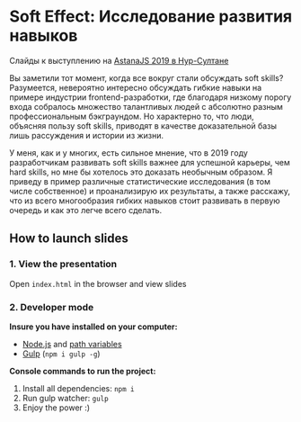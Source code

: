 # Soft Effect: Исследование развития навыков

Слайды к выступлению на [AstanaJS 2019 в Нур-Султане](https://astanajs.kz/)

Вы заметили тот момент, когда все вокруг стали обсуждать soft skills? Разумеется, невероятно интересно обсуждать гибкие навыки на примере индустрии frontend-разработки, где благодаря низкому порогу входа собралось множество талантливых людей с абсолютно разным профессиональным бэкграундом. Но характерно то, что люди, объясняя пользу soft skills, приводят в качестве доказательной базы лишь рассуждения и истории из жизни.

У меня, как и у многих, есть сильное мнение, что в 2019 году разработчикам развивать soft skills важнее для успешной карьеры, чем hard skills, но мне бы хотелось это доказать необычным образом. Я приведу в пример различные статистические исследования (в том числе собственное) и проанализирую их результаты, а также расскажу, что из всего многообразия гибких навыков стоит развивать в первую очередь и как это легче всего сделать.

## How to launch slides
### 1. View the presentation
Open `index.html` in the browser and view slides

### 2. Developer mode

__Insure you have installed on your computer:__

* [Node.js](https://nodejs.org/en/download/) and [path variables](http://stackoverflow.com/questions/8278143/node-js-how-to-run-node-command-from-any-path)
* [Gulp](http://gulpjs.com/) (`npm i gulp -g`)

__Console commands to run the project:__

1. Install all dependenсies: `npm i`
2. Run gulp watcher: `gulp`
3. Enjoy the power :)
